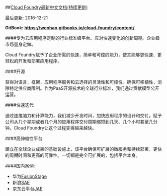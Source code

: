##[Cloud Foundry最新中文文档(持续更新)]

最后更新: 2016-12-21

**GitBook: https://wenhao.gitbooks.io/cloud-foundry/content/**

<!--
The industry standard platform for cloud applications. Built for fast-cycle innovation. Designed for the enterprise.
-->
####专为云应用程序定制的行业标准级平台。应对快速变化的创新周期。企业级市场量身定做。

<!--
Cloud Foundry gives companies the speed, simplicity and control they need to develop and deploy applications faster and easier.
-->
Cloud Foundry赋予了企业所需的快速，简单和可控的能力，使其能够更快速、更轻松的开发和部署应用程序。

<!--
####Open Source
-->
####开源

<!--
Gain flexibility and control over your choice of languages, frameworks, application services and clouds. Portability is ensured, vendor lock-in eliminated. As the global industry standard for PaaS open source technology, we operate under an open governance by contribution model.
-->
获得对语言，框架，应用程序服务和云选择的灵活性和可控性。确保可移植性，消除特定供应商限制。作为PaaS开源技术的全球行业标准，我们通过贡献模型公开运营。

<!--
####Faster to Iterate
-->
####快速迭代

<!--
By connecting brainpower and computing power, we reduce development times and accelerate how applications are designed and delivered. Empowering companies to cut the weeks and months once needed to develop and ship new applications to just days, hours, even minutes, Cloud Foundry makes faster easy.
-->
通过连接脑力和计算能力，我们减少开发时间，加快应用程序的设计和交付。赋予公司从几个星期或者几个月的应用程序交付周期缩短到几天、几个小时甚至几分钟。Cloud Foundry让这个过程变得越来越快。

<!--
####Scalable Platform
-->
####高伸缩性平台

<!--
Built on hardened production infrastructure for global enterprises, the platform ensures scalable microservices and continuous deployment, faster cycle time and higher reliability. Everything is fully scalable, including the platform itself.
-->
建立在全球企业成熟的基础设施上，该平台确保可扩展的微服务和持续部署，更快的周期时间和更高的可靠性。一切都是完全可扩展的，包括平台本身。

####国内案例:

* 华为[FusionStage]
* 新浪[SAE]
* 京东云平台[JAE]

[Cloud Foundry最新中文文档(持续更新)]: https://wenhao.gitbooks.io/cloud-foundry/content/
[FusionStage]: http://developer.huawei.com/ict/cn/site-paas
[SAE]: https://sae.sina.com.cn/
[JAE]: http://jae.jd.com
